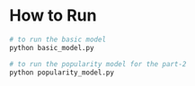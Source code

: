 # How to Run

```python
# to run the basic model
python basic_model.py

# to run the popularity model for the part-2 
python popularity_model.py
```
